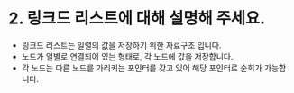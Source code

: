 # 2. 링크드 리스트에 대해 설명해 주세요.

- 링크드 리스트는 일렬의 값을 저장하기 위한 자료구조 입니다.
- 노드가 일별로 연결되어 있는 형태로, 각 노드에 값을 저장합니다.
- 각 노드는 다른 노드를 가리키는 포인터를 갖고 있어 해당 포인터로 순회가 가능합니다.
